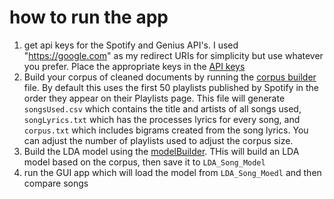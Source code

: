 # how to run the app
1. get api keys for the Spotify and Genius API's. I used "https://google.com" as my redirect URIs for simplicity but use whatever you prefer. Place the appropriate keys in the [API keys](src/API_Keys.py)
2. Build your corpus of cleaned documents by running the [corpus builder](src/corpusBuilder.py) file. By default this uses the first 50 playlists published by Spotify in the order they appear on their Playlists page. This file will generate `songsUsed.csv` which contains the title and artists of all songs used, `songLyrics.txt` which has the processes lyrics for every song, and `corpus.txt` which includes bigrams created from the song lyrics. You can adjust the number of playlists used to adjust the corpus size.
3. Build the LDA model using the [modelBuilder](src/modelBuilder.py). THis will build an LDA model based on the corpus, then save it to `LDA_Song_Model`
4. run the GUI app which will load the model from `LDA_Song_Moedl` and then compare songs
